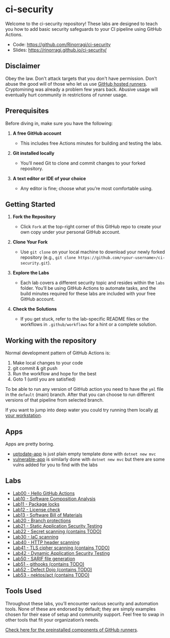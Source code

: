 # ci-security

Welcome to the ci-security repository! These labs are designed to teach you how to add basic security safeguards to your CI pipeline using GitHub Actions.

- Code: <https://github.com/Rinorragi/ci-security>
- Slides: <https://rinorragi.github.io/ci-security/>

## Disclaimer

Obey the law. Don't attack targets that you don't have permission. Don't abuse the good will of those who let us use [GitHub hosted runners](https://docs.github.com/en/actions/using-github-hosted-runners/using-github-hosted-runners/about-github-hosted-runners). Cryptomining was already a problem few years back. Abusive usage will eventually hurt community in restrictions of runner usage.

## Prerequisites

Before diving in, make sure you have the following:

1. **A free GitHub account**

   - This includes free Actions minutes for building and testing the labs.

2. **Git installed locally**

   - You’ll need Git to clone and commit changes to your forked repository.

3. **A text editor or IDE of your choice**
   - Any editor is fine; choose what you’re most comfortable using.

## Getting Started

1. **Fork the Repository**

   - Click `Fork` at the top-right corner of this GitHub repo to create your own copy under your personal GitHub account.

2. **Clone Your Fork**

   - Use `git clone` on your local machine to download your newly forked repository (e.g., `git clone https://github.com/<your-username>/ci-security.git`).

3. **Explore the Labs**

   - Each lab covers a different security topic and resides within the `labs` folder. You’ll be using GitHub Actions to automate tasks, and the build minutes required for these labs are included with your free GitHub account.

4. **Check the Solutions**
   - If you get stuck, refer to the lab-specific README files or the workflows in `.github/workflows` for a hint or a complete solution.

## Working with the repository

Normal development pattern of GitHub Actions is:

1. Make local changes to your code
2. git commit & git push
3. Run the workflow and hope for the best
4. Goto 1 (until you are satisfied)

To be able to run any version of GitHub action you need to have the `yml` file in the `default` (main) branch. After that you can choose to run different versions of that pipeline from selected branch.

If you want to jump into deep water you could try running them locally [at your workstation](/labs/lab5x-next-steps/lab53-act/README.md).

## Apps

Apps are pretty boring.

- [uptodate-app](https://github.com/Rinorragi/ci-security/tree/main/apps/uptodate-app) is just plain empty template done with `dotnet new mvc`
- [vulnerable-app](https://github.com/Rinorragi/ci-security/tree/main/apps/vulnerable-app) is similarly done with `dotnet new mvc` but there are some vulns added for you to find with the labs

## Labs

- [Lab00 - Hello GitHub Actions](/labs/lab0x-hello-github-actions/lab00-hello-github-actions/README.md)
- [Lab10 - Software Composition Analysis](/labs/lab1x-dependencies/lab10-sca/README.md)
- [Lab11 - Package locks](/labs/lab1x-dependencies/lab11-package-locks/README.md)
- [Lab12 - License check](/labs/lab1x-dependencies/lab12-license-check/README.md)
- [Lab13 - Software Bill of Materials](/labs/lab1x-dependencies/lab13-sbom/README.md)
- [Lab20 - Branch protections](/labs/lab2x-development/lab20-branch-protections/README.md)
- [Lab21 - Static Application Security Testing](/labs/lab2x-development/lab21-sast/README.md)
- [Lab22 - Secret scanning (contains TODO)](/labs/lab2x-development/lab22-secret-scanning/README.md)
- [Lab30 - IaC scanning](/labs/lab3x-infrastructure/lab30-iac-scanning/README.md)
- [Lab40 - HTTP header scanning](/labs/lab4x-testing-live-target/lab40-http-header-scanning/README.md)
- [Lab41 - TLS cipher scanning (contains TODO)](/labs/lab4x-testing-live-target/lab41-tls-scanning/README.md)
- [Lab42 - Dynamic Application Security Testing](/labs/lab4x-testing-live-target/lab42-dast/README.md)
- [Lab50 - SARIF file generation](/labs/lab5x-next-steps/lab50-sarif/README.md)
- [Lab51 - githooks (contains TODO)](/labs/lab5x-next-steps/lab51-githooks/README.md)
- [Lab52 - Defect Dojo (contains TODO)](/labs/lab5x-next-steps/lab52-defect-dojo/README.md)
- [Lab53 - nektos/act (contains TODO)](/labs/lab5x-next-steps/lab53-act/README.md)

## Tools Used

Throughout these labs, you’ll encounter various security and automation tools. None of these are endorsed by default; they are simply examples chosen for their ease of setup and community support. Feel free to swap in other tools that fit your organization’s needs.

[Check here for the preinstalled components of GitHub runners](https://github.com/actions/runner-images).
